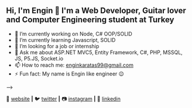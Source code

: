 ## Hi, I'm Engin 👋 I'm a Web Developer, Guitar lover and Computer Engineering student at Turkey

- 🔭 I’m currently working on Node, C# OOP/SOLID
- 🌱 I’m currently learning Javascript, SOLID 
- 🤔 I’m looking for a job or internship
- 💬 Ask me about ASP.NET MVC5, Entity Framework, C#, PHP, MSSQL, JS, P5.JS, Socket.io
- 📫 How to reach me: enginkaratas99@gmail.com
- ⚡ Fun fact: My name is Engin like engineer 😉


-->
 
🏡 [website][website] **|** 
🐦 [twitter][twitter] **|** 
📷 [instagram][instagram] **|** 
👔 [linkedin][linkedin]

[website]: https://enginkaratas.com
[twitter]: https://twitter.com/Engin70066929
[instagram]: https://www.instagram.com/engin.in_/
[linkedin]: https://linkedin.com/in/engin-karataş-060807171/
[brad]: https://github.com/EnginKARATAS
